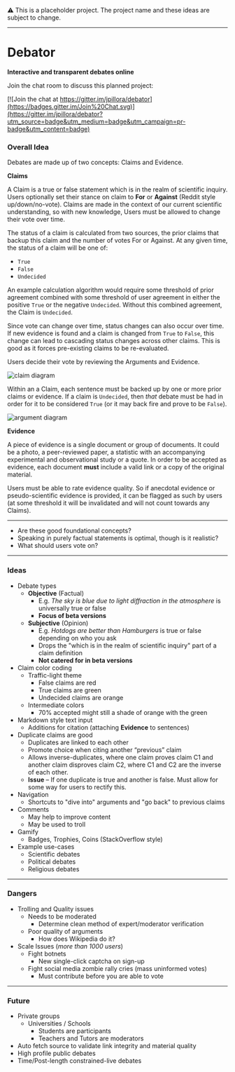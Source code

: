 :warning: This is a placeholder project. The project name and these ideas are subject to change.

---

# Debator

**Interactive and transparent debates online**

Join the chat room to discuss this planned project:

[![Join the chat at https://gitter.im/jpillora/debator](https://badges.gitter.im/Join%20Chat.svg)](https://gitter.im/jpillora/debator?utm_source=badge&utm_medium=badge&utm_campaign=pr-badge&utm_content=badge)

### Overall Idea

Debates are made up of two concepts: Claims and Evidence.

**Claims**

A Claim is a true or false statement which is in the realm of scientific inquiry. Users optionally set their stance on claim to **For** or **Against** (Reddit style up/down/no-vote). Claims are made in the context of our current scientific understanding, so with new knowledge, Users must be allowed to change their vote over time.

The status of a claim is calculated from two sources, the prior claims that backup this claim and the number of votes For or Against. At any given time, the status of a claim will be one of:

* `True`
* `False`
* `Undecided`

An example calculation algorithm would require some threshold of prior agreement combined with some threshold of user agreement in either the positive `True` or the negative `Undecided`. Without this combined agreement, the Claim is `Undecided`.

Since vote can change over time, status changes can also occur over time. If new evidence is found and a claim is changed from `True` to `False`, this change can lead to cascading status changes across other claims. This is good as it forces pre-existing claims to be re-evaluated.

Users decide their vote by reviewing the Arguments and Evidence. 

![claim diagram](https://docs.google.com/drawings/d/1ROGqx_iZ9OwUmS57BVzWs9Hno2jEppSmwGN725Sf-5U/pub?w=517&h=442)

Within an a Claim, each sentence must be backed up by one or more prior claims or evidence. If a claim is `Undecided`, then *that* debate must be had in order for it to be considered `True` (or it may back fire and prove to be `False`).

![argument diagram](https://docs.google.com/drawings/d/1i-IKMR9W1n_3xHnfmiabU8vRpQ12qHt7wEWQbx4HDrk/pub?w=548&h=495)

**Evidence**

A piece of evidence is a single document or group of documents. It could be a photo, a peer-reviewed paper, a statistic with an accompanying experimental and observational study or a quote. In order to be accepted as evidence, each document **must** include a valid link or a copy of the original material.

Users must be able to rate evidence quality. So if anecdotal evidence or pseudo-scientific evidence is provided, it can be flagged as such by users (at some threshold it will be invalidated and will not count towards any Claims).

---

* Are these good foundational concepts?
* Speaking in purely factual statements is optimal, though is it realistic?
* What should users vote on?

---

### Ideas

* Debate types
	* **Objective** (Factual)
		* E.g. *The sky is blue due to light diffraction in the atmosphere* is universally true or false
		* **Focus of beta versions**
	* **Subjective** (Opinion)
		* E.g. *Hotdogs are better than Hamburgers* is true or false depending on who you ask
		* Drops the "which is in the realm of scientific inquiry" part of a claim definition
		* **Not catered for in beta versions**
* Claim color coding
	* Traffic-light theme
		* False claims are red
		* True claims are green
		* Undecided claims are orange
	* Intermediate colors
		* 70% accepted might still a shade of orange with the green
* Markdown style text input
	* Additions for citation (attaching **Evidence** to sentences)
* Duplicate claims are good
	* Duplicates are linked to each other
	* Promote choice when citing another “previous” claim
	* Allows inverse-duplicates, where one claim proves claim C1 and another claim disproves claim C2, where C1 and C2 are the inverse of each other.
	* **Issue** – If one duplicate is true and another is false. Must allow for some way for users to rectify this.
* Navigation
	* Shortcuts to "dive into" arguments and "go back" to previous claims
* Comments
	* May help to improve content
	* May be used to troll
* Gamify
	* Badges, Trophies, Coins (StackOverflow style)
* Example use-cases
	* Scientific debates
	* Political debates
	* Religious debates

---

### Dangers

* Trolling and Quality issues
	* Needs to be moderated
		* Determine clean method of expert/moderator verification
	* Poor quality of arguments
		* How does Wikipedia do it?
* Scale Issues (*more than 1000 users*)
	* Fight botnets
		* New single-click captcha on sign-up
	* Fight social media zombie rally cries (mass uninformed votes)
		* Must contribute before you are able to vote

---

### Future

* Private groups
	* Universities / Schools
		* Students are participants
		* Teachers and Tutors are moderators
* Auto fetch source to validate link integrity and material quality
* High profile public debates
* Time/Post-length constrained-live debates
